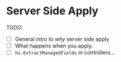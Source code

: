 # Server Side Apply

TODO:

- [ ] General intro to *why* server side apply
- [ ] What happens when you apply.
- [ ] `hz.ExtractManagedFields` in controllers...

